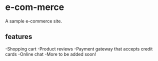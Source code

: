 # e-com-merce
A sample e-commerce site. 

## features
-Shopping cart
-Product reviews
-Payment gateway that accepts credit cards
-Online chat
-More to be added soon!
